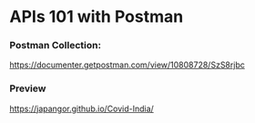 # APIs 101 with Postman
### Postman Collection:
https://documenter.getpostman.com/view/10808728/SzS8rjbc

### Preview
https://japangor.github.io/Covid-India/
